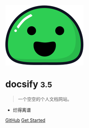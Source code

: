 <!-- 封面 -->

![logo](_media/icon.svg)

# docsify <small>3.5</small>

> 一个空空的个人文档网站。

- 烂得离谱

[GitHub](https://github.com/platinumcatgx/platinumcatgx.github.io)
[Get Started](#Headline)
